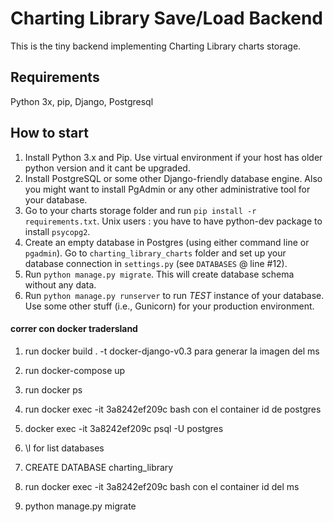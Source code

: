 Charting Library Save/Load Backend
================

This is the tiny backend implementing Charting Library charts storage.

## Requirements
Python 3x, pip, Django, Postgresql

## How to start

1. Install Python 3.x and Pip. Use virtual environment if your host has older python version and it cant be upgraded.
2. Install PostgreSQL or some other Django-friendly database engine. Also you might want to install PgAdmin or any other administrative tool for your database.
3. Go to your charts storage folder and run `pip install -r requirements.txt`. Unix users : you have to have python-dev package to install `psycopg2`.
4. Create an empty database in Postgres (using either command line or `pgadmin`). Go to `charting_library_charts` folder and set up your database connection in `settings.py` (see `DATABASES` @ line #12).
5. Run `python manage.py migrate`. This will create database schema without any data.
6. Run `python manage.py runserver` to run *TEST* instance of your database. Use some other stuff (i.e., Gunicorn) for your production environment.


#### correr con docker tradersland
1. run docker build . -t docker-django-v0.3 para generar la imagen del ms
2. run docker-compose up
3. run docker ps

4. run docker exec -it 3a8242ef209c bash con el container id de postgres
5. docker exec -it 3a8242ef209c psql -U postgres
6. \l for list databases
7. CREATE DATABASE charting_library
8. run docker exec -it 3a8242ef209c bash con el container id del ms 
9. python manage.py migrate
